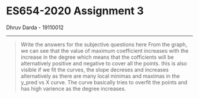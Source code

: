 # ES654-2020 Assignment 3

Dhruv Darda - 19110012

------

> Write the answers for the subjective questions here
From the graph, we can see that the value of maximum coefficient increases with the increase in the degree which means that the cofficients will be alternatively positive and negative to cover all the points.
this is also visible if we fit the curves, the slope decreses and increases alternatively as there are many local minimas and maximas in the y_pred vs X curve.
The curve basically tries to overfit the points and has high varience as the degree increases.
